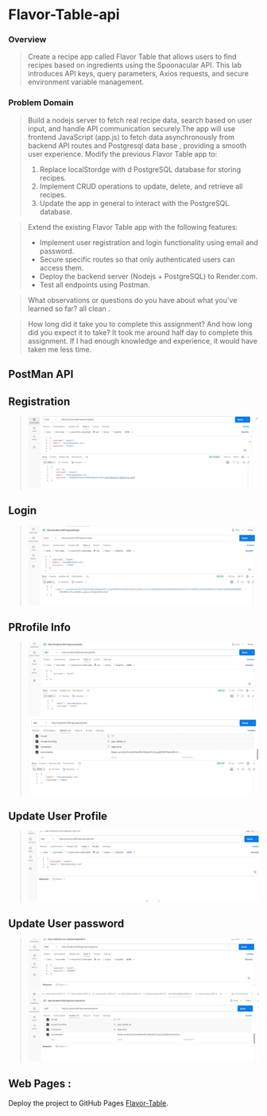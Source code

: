 # Flavor-Table-api





### Overview  

>Create a recipe app called Flavor Table that allows users to find recipes based on ingredients using the Spoonacular API. This lab introduces API keys, query parameters, Axios requests, and secure environment variable management.


### Problem Domain  
>Build a nodejs server to fetch real recipe data, search based on user input, and handle API communication securely.The app will use frontend JavaScript (app.js) to fetch data asynchronously from backend API routes and Postgresql data base , providing a smooth user experience.
Modify the previous Flavor Table app to:
>1. Replace IocalStordge with d PostgreSQL database for storing recipes.
>2. Implement CRUD operations to update, delete, and retrieve all recipes.
>3. Update the app in general to interact with the PostgreSQL database.

>Extend the existing Flavor Table app with the following features:
>- Implement user registration and login functionality using email and password.
>- Secure specific routes so that only authenticated users can access them.
>- Deploy the backend server (Nodejs + PostgreSQL) to Render.com.
>- Test all endpoints using Postman.



>What observations or questions do you have about what you've learned so far?
>all clean .

> How long did it take you to complete this assignment? And how long did you expect it to take?
>It took me around half day  to complete this assignment. If I had enough knowledge and experience, it would have taken me less time.
>

## PostMan API

## Registration 
>![LRegistration ](images/regiterPostMan.jpg)

## Login 
>![Sigin ](images/loginPostMan.jpg)

## PRrofile Info  
>![PRrofile Info  ](images/profileInfoPostmanBody.jpg)
>![PRrofile Info  ](images/profileInfoPostmanHeader.jpg)


## Update User Profile  
>![Update User Profile ](images/updateuserprofileBody.jpg)


## Update User password  
>![Update User password  ](images/updatepasswordBody.jpg)
>![Update User password  ](images/updatepasswordHeader.jpg)

## Web Pages  : 
 Deploy the project to GitHub Pages [Flavor-Table](https://flavor-table-api-98jd.onrender.com/ "").
